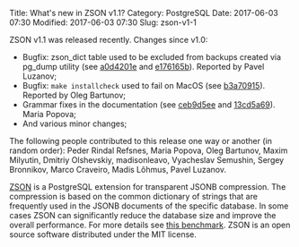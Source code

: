 Title: What's new in ZSON v1.1?
Category: PostgreSQL
Date: 2017-06-03 07:30
Modified: 2017-06-03 07:30
Slug: zson-v1-1

ZSON v1.1 was released recently. Changes since v1.0:

* Bugfix: zson\_dict table used to be excluded from backups created via pg\_dump
  utility (see [a0d4201e][p1] and [e176165b][p2]). Reported by Pavel Luzanov;
* Bugfix: `make installcheck` used to fail on MacOS (see [b3a70915][p3]).
  Reported by Oleg Bartunov;
* Grammar fixes in the documentation (see [ceb9d5ee][p4] and [13cd5a69][p5]).
  Maria Popova;
* And various minor changes;

The following people contributed to this release one way or another (in random
order): Peder Rindal Refsnes, Maria Popova, Oleg Bartunov, Maxim Milyutin,
Dmitriy Olshevskiy, madisonleavo, Vyacheslav Semushin, Sergey Bronnikov, Marco
Craveiro, Madis Lõhmus, Pavel Luzanov.

[ZSON][zson] is a PostgreSQL extension for transparent JSONB compression. The
compression is based on the common dictionary of strings that are frequently
used in the JSONB documents of the specific database. In some cases ZSON can
significantly reduce the database size and improve the overall performance. For
more details see [this benchmark][bm]. ZSON is an open source software
distributed under the MIT license.

[p1]: https://github.com/postgrespro/zson/commit/a0d4201e0e3d021d9384a5d0a58c176be4c00735
[p2]: https://github.com/postgrespro/zson/commit/e176165bcff308dbeb02f16278f3b56f3f6e02d8
[p3]: https://github.com/postgrespro/zson/commit/b3a709153f132c6a586cf27fcbd4024a62cf7cba
[p4]: https://github.com/postgrespro/zson/commit/ceb9d5ee92bbaaaf129698c70a41662dd97b8e67
[p5]: https://github.com/postgrespro/zson/commit/13cd5a69cf5a7821202fa9bc2620d85140095f22
[zson]: https://github.com/postgrespro/zson
[bm]: https://github.com/postgrespro/zson/blob/master/docs/benchmark.md

